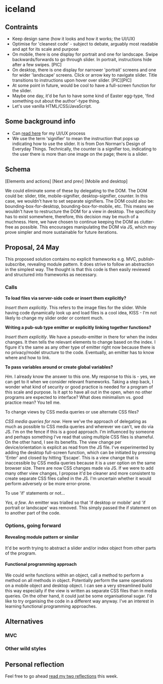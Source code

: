 # iceland

## Contraints

- Keep design same (how it looks and how it works; the UI/UX)
- Optimise for 'cleanest code' - subject to debate, arguably most readable and apt for its scale and purpose
- On mobile, there is one display for portrait and one for landscape. Swipe backwards/forwards to go through slider. In portrait, instructions hide after a few swipes. [PIC]
- On desktop, there is one display for narrower 'portrait' screens and one for wider 'landscape' screens. Click or arrow key to navigate slider. Title transitions to instructions upon hover over slider. [PIC][PIC]
- At some point in future, would be cool to have a full-screen function for the slider.
- Maybe one day, it'd be fun to have some kind of Easter egg-type, 'find something out about the author'-type thing.
- Let's use vanilla HTML/CSS/JavaScript.

## Some background info

- Can [read here](https://medium.com/@tanosaur/building-iceland-textures-landscapes-22acbea767ec) for my UI/UX process
- We use the term 'signifier' to mean the instruction that pops up indicating how to use the slider. It is from Don Norman's Design of Everyday Things. Technically, the counter is a signifier too, indicating to the user there is more than one image on the page; there is a slider.

## Schema

[Elements and actions]
[Next and prev]
[Mobile and desktop]

We could eliminate some of these by delegating to the DOM. The DOM could be: slider, title, mobile-signifier, desktop-signifier, counter. In this case, we wouldn't have to set separate signifiers. The DOM could also be: bounding-box-for-desktop, bounding-box-for-mobile, etc. This means we wouldn't have to restructure the DOM for a view in desktop. The specificity has to exist somewhere, therefore, this decision may be much of a muchness. Here, we have chosen to continue keeping the DOM as clutter-free as possible. This encourages manipulating the DOM via JS, which may prove simpler and more sustainable for future iterations.

## Proposal, 24 May

This proposed solution contains no explicit frameworks e.g. MVC, publish-subscribe, revealing module pattern. It does strive to follow an abstraction in the simplest way. The thought is that this code is then easily reviewed and structured into frameworks as necessary. 

### Calls

**To load files via server-side code or insert them explicitly?**

*Insert them explicitly*. This refers to the image files for the slider. While having code dynamically look up and load files is a cool idea, KISS - I'm not likely to change my slider order or content much.

**Writing a pub-sub type emitter or explicitly linking together functions?**

*Insert them explicitly*. We have a pseudo-emitter  in there for when the index changes. It then tells the relevant elements to change based on the index. I figure it's the same as any other type of emitter right now because there is no privacy/model structure to the code. Eventually, an emitter has to know where and how to link.

**To pass variables around or create global variables?**

*Hm*. I already know the answer to this one. My response to this is - yes, we can get to it when we consider relevant frameworks. Taking a step back, I wonder what kind of security or good practice is needed for a program of this scale and purpose. Is it apt to have all out in the open, when no other programs are expected to interface? What does minimalism vs. good practice mean? You tell me.

To change views by CSS media queries or use alternate CSS files?

*CSS media queries for now*. Here we've the approach of delegating as much as possible to CSS media queries and wherever we can't, we do via JS. I'm on the fence if this is a good approach. I'm influenced by someone and perhaps something I've read that using multiple CSS files is shameful. On the other hand, I see its benefits. The view change per device/orientation is explicit as read from the JS file. I've experimented by adding the desktop full-screen function, which can be initiated by pressing 'Enter' and closed by hitting 'Escape'. This is a view change that is inaccessible by CSS media queries because it is a user option on the same browser size. There are now CSS changes made via JS. If we were to add many other view changes, I propose it'd be cleaner and more consistent to create separate CSS files called in the JS. I'm uncertain whether it would perform adversely or be more error-prone. 

To use 'if' statements or not...

*Yes, a few*. An emitter was trialled so that 'if desktop or mobile' and 'if portrait or landscape' was removed. This simply passed the if statement on to another part of the code. 

### Options, going forward

#### Revealing module pattern or similar
It'd be worth trying to abstract a slider and/or index object from other parts of the program.

#### Functional programming approach
We could write functions within an object, call a method to perform a method on all methods in object. Potentially perform the same operations on a mobile object and desktop object. I can see a very streamlined build this way especially if the view is written as separate CSS files than in media queries. On the other hand, it could just be some organisational sugar. I'd like to try organising the code in a different way anyway. I've an interest in learning functional programming approaches.

## Alternatives

### MVC

### Other wild styles

## Personal reflection

Feel free to go ahead [read my two reflections](https://github.com/tanosaur/iceland/blob/master/reflections.md) this week.

